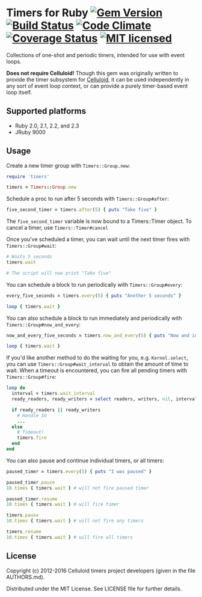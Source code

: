 # Timers for Ruby [![Gem Version][gem-image]][gem-link] [![Build Status][build-image]][build-link] [![Code Climate][codeclimate-image]][codeclimate-link] [![Coverage Status][coverage-image]][coverage-link] [![MIT licensed][license-image]][license-link]

[gem-image]: https://badge.fury.io/rb/timers.svg
[gem-link]: http://rubygems.org/gems/timers
[build-image]: https://secure.travis-ci.org/celluloid/timers.svg?branch=master
[build-link]: https://travis-ci.org/celluloid/timers
[codeclimate-image]: https://codeclimate.com/github/celluloid/timers.svg
[codeclimate-link]: https://codeclimate.com/github/celluloid/timers
[coverage-image]: https://coveralls.io/repos/celluloid/timers/badge.svg?branch=master
[coverage-link]: https://coveralls.io/r/celluloid/timers
[license-image]: https://img.shields.io/badge/license-MIT-blue.svg
[license-link]: https://github.com/celluloid/timers/master/LICENSE.txt

Collections of one-shot and periodic timers, intended for use with event loops.

**Does not require Celluloid!** Though this gem was originally written
to provide the timer subsystem for [Celluloid], it can be used independently
in any sort of event loop context, or can provide a purely timer-based event
loop itself.

[Celluloid]: https://github.com/celluloid/celluloid/

## Supported platforms

* Ruby 2.0, 2.1, 2.2, and 2.3
* JRuby 9000

## Usage

Create a new timer group with `Timers::Group.new`:

```ruby
require 'timers'

timers = Timers::Group.new
```

Schedule a proc to run after 5 seconds with `Timers::Group#after`:

```ruby
five_second_timer = timers.after(5) { puts "Take five" }
```

The `five_second_timer` variable is now bound to a Timers::Timer object. To
cancel a timer, use `Timers::Timer#cancel`

Once you've scheduled a timer, you can wait until the next timer fires with `Timers::Group#wait`:

```ruby
# Waits 5 seconds
timers.wait

# The script will now print "Take five"
```

You can schedule a block to run periodically with `Timers::Group#every`:

```ruby
every_five_seconds = timers.every(5) { puts "Another 5 seconds" }

loop { timers.wait }
```

You can also schedule a block to run immediately and periodically with `Timers::Group#now_and_every`:
```ruby
now_and_every_five_seconds = timers.now_and_every(5) { puts "Now and in another 5 seconds" }

loop { timers.wait }
```

If you'd like another method to do the waiting for you, e.g. `Kernel.select`,
you can use `Timers::Group#wait_interval` to obtain the amount of time to wait. When
a timeout is encountered, you can fire all pending timers with `Timers::Group#fire`:

```ruby
loop do
  interval = timers.wait_interval
  ready_readers, ready_writers = select readers, writers, nil, interval

  if ready_readers || ready_writers
    # Handle IO
    ...
  else
    # Timeout!
    timers.fire
  end
end
```

You can also pause and continue individual timers, or all timers:

```ruby
paused_timer = timers.every(5) { puts "I was paused" }

paused_timer.pause
10.times { timers.wait } # will not fire paused timer

paused_timer.resume
10.times { timers.wait } # will fire timer

timers.pause
10.times { timers.wait } # will not fire any timers

timers.resume
10.times { timers.wait } # will fire all timers
```

## License

Copyright (c) 2012-2016 Celluloid timers project developers (given in the file
AUTHORS.md).

Distributed under the MIT License. See LICENSE file for further details.

